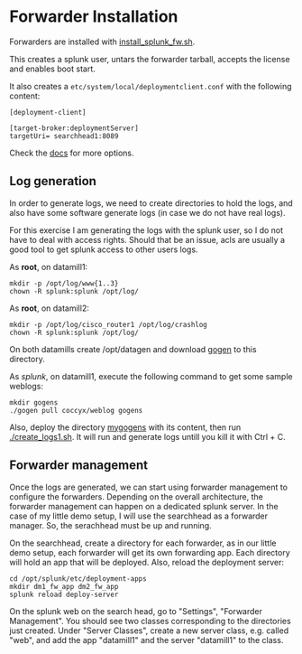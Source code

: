 # Forwarder Installation

Forwarders are installed with [install_splunk_fw.sh](./install_splunk_fw.sh).

This creates a splunk user, untars the forwarder tarball, accepts the license and enables boot start.

It also creates a `etc/system/local/deploymentclient.conf` with the following content:

```
[deployment-client]

[target-broker:deploymentServer]
targetUri= searchhead1:8089
```

Check the [docs](https://docs.splunk.com/Documentation/Splunk/7.0.2/Admin/Deploymentclientconf) for more options.

## Log generation
In order to generate logs, we need to create directories to hold the logs, and also have some software generate logs
(in case we do not have real logs).

For this exercise I am generating the logs with the splunk user, so I do not have to deal with access rights. Should that be
an issue, acls are usually a good tool to get splunk access to other users logs.

As **root**, on datamill1:
```
mkdir -p /opt/log/www{1..3}
chown -R splunk:splunk /opt/log/
```

As **root**, on datamill2:
```
mkdir -p /opt/log/cisco_router1 /opt/log/crashlog
chown -R splunk:splunk /opt/log/
```

On both datamills create /opt/datagen and download [gogen](https://github.com/coccyx/gogen) to this directory.

As *splunk*, on datamill1, execute the following command to get some sample weblogs:
```
mkdir gogens
./gogen pull coccyx/weblog gogens
```
Also, deploy the directory [mygogens](./mygogens) with its content, then run [./create_logs1.sh](./create_logs1.sh).
It will run and generate logs untill you kill it with Ctrl + C.

## Forwarder management
Once the logs are generated, we can start using forwarder management to configure the forwarders. Depending on the overall architecture, the 
forwarder management can happen on a dedicated splunk server. In the case of my little demo setup, I will use the searchhead as a forwarder manager. So, the serachhead must be up and running.

On the searchhead, create a directory for each forwarder, as in our little demo setup, each forwarder will get its own forwarding app.
Each directory will hold an app that will be deployed. Also, reload the deployment server: 

```
cd /opt/splunk/etc/deployment-apps
mkdir dm1_fw_app dm2_fw_app
splunk reload deploy-server
```

On the splunk web on the search head, go to "Settings", "Forwarder Management". You should see two classes corresponding to the directories just created.
Under "Server Classes", create a new server class, e.g. called "web", and add the app "datamill1" and the server "datamill1" to the class.

